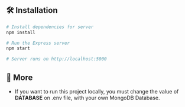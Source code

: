 ## 🛠 Installation

```bash
# Install dependencies for server
npm install

# Run the Express server
npm start

# Server runs on http://localhost:5000
```

## 🚀 More

- If you want to run this project locally, you must change the value of **DATABASE** on .env file, with your own
  MongoDB Database.
